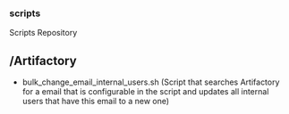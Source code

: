 ### scripts
Scripts Repository

## /Artifactory
 - bulk_change_email_internal_users.sh (Script that searches Artifactory for a email that is configurable in the script and updates all internal users that have this email to a new one)
